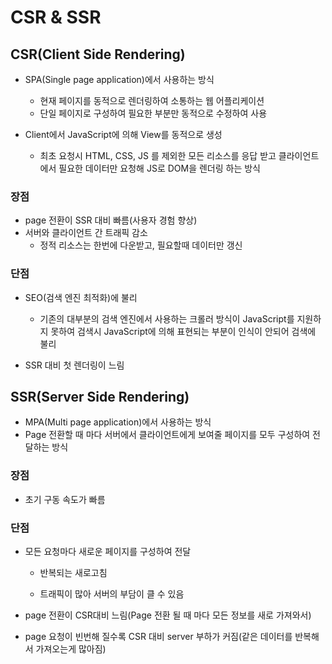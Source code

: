 # CSR & SSR

## CSR(Client Side Rendering)

- SPA(Single page application)에서 사용하는 방식
  - 현재 페이지를 동적으로 렌더링하여 소통하는 웹 어플리케이션
  - 단일 페이지로 구성하여 필요한 부분만 동적으로 수정하여 사용

- Client에서 JavaScript에 의해 View를 동적으로 생성
  - 최초 요청시 HTML, CSS, JS 를 제외한 모든 리소스를 응답 받고 클라이언트에서 필요한 데이터만 요청해 JS로 DOM을 렌더링 하는 방식



### 장점

- page 전환이 SSR 대비 빠름(사용자 경험 향상)
- 서버와 클라이언트 간 트래픽 감소
  - 정적 리소스는 한번에 다운받고, 필요할때 데이터만 갱신




### 단점

- SEO(검색 엔진 최적화)에 불리
  - 기존의 대부분의 검색 엔진에서 사용하는 크롤러 방식이  JavaScript를 지원하지 못하여 검색시 JavaScript에 의해 표현되는 부분이 인식이 안되어 검색에 불리

- SSR 대비 첫 렌더링이 느림



## SSR(Server Side Rendering)

- MPA(Multi page application)에서 사용하는 방식
- Page 전환할 때 마다 서버에서 클라이언트에게 보여줄 페이지를 모두 구성하여 전달하는 방식



### 장점

- 초기 구동 속도가 빠름



### 단점

- 모든 요청마다 새로운 페이지를 구성하여 전달

  - 반복되는 새로고침

  - 트래픽이 많아 서버의 부담이 클 수 있음

- page 전환이 CSR대비 느림(Page 전환 될 때 마다 모든 정보를 새로 가져와서)

- page 요청이 빈번해 질수록 CSR 대비 server 부하가 커짐(같은 데이터를 반복해서 가져오는게 많아짐)
